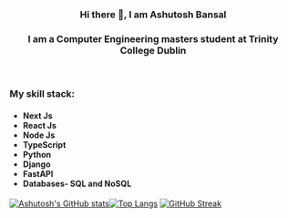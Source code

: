 <h3 align="center">Hi there 👋, I am Ashutosh Bansal</h3>


<!--
**Ashutosh2302/Ashutosh2302** is a ✨ _special_ ✨ repository because its `README.md` (this file) appears on your GitHub profile.

Here are some ideas to get you started:

- 🔭 I’m currently working on ...
- 🌱 I’m currently learning ...
- 👯 I’m looking to collaborate on ...
- 🤔 I’m looking for help with ...
- 💬 Ask me about ...
- 📫 How to reach me: ...
- 😄 Pronouns: ...
- ⚡ Fun fact: ...
-->
<h3 align="center">I am a Computer Engineering masters student at Trinity College Dublin</h3>

<br/>

<!-- <h4 align="center">Ever since I was a kid, I'd always wondered how things work on the internet which made me eager to learn something about how the internet works and that's when I learned to create web pages for the first time. Gradually, learned full-stack Web Development practicing various courses on the online platform.</h4>

<p align="center">
  <img src="coder.gif" alt="animated" height="350px" width="500px"/>
</p> -->


<!-- <h4 align="center">This passion carried me to my education in the field of Computer Engineering at Trinity College Dublin and Thapar Institute. And it was here when I learned how much there was yet to learn. Which later drove me towards Artificial Intelligence. So, I've started learning Deep Learning and Computer Vision aswell.</h4>
<br/>
<br/> -->
<h3 align="left">My skill stack:</h3>


<h4 align=""><ul>
  <li>Next Js</li>
  <li>React Js</li>  
  <li>Node Js</li>
  <li>TypeScript</li>
  <li>Python</li>
  <li>Django</li>
  <li>FastAPI</li>
  <li>Databases- SQL and NoSQL</li>
</ul>
</h4>


[![Ashutosh's GitHub stats](https://github-readme-stats.vercel.app/api?username=Ashutosh2302&show_icons=true&theme=radical)](https://github.com/anuraghazra/github-readme-stats)[![Top Langs](https://github-readme-stats.vercel.app/api/top-langs/?username=Ashutosh2302&show_icons=true&theme=radical)](https://github.com/anuraghazra/github-readme-stats)
[![GitHub Streak](https://github-readme-streak-stats.herokuapp.com/?user=Ashutosh2302&show_icons=true&theme=radical)](https://git.io/streak-stats) 
